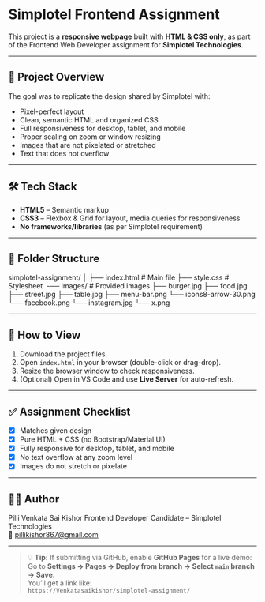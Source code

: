 # Simplotel Frontend Assignment

This project is a **responsive webpage** built with **HTML & CSS only**, as part of the Frontend Web Developer assignment for **Simplotel Technologies**.

---

## 📌 Project Overview
The goal was to replicate the design shared by Simplotel with:
- Pixel-perfect layout
- Clean, semantic HTML and organized CSS
- Full responsiveness for desktop, tablet, and mobile
- Proper scaling on zoom or window resizing
- Images that are not pixelated or stretched
- Text that does not overflow

---

## 🛠 Tech Stack
- **HTML5** – Semantic markup
- **CSS3** – Flexbox & Grid for layout, media queries for responsiveness
- **No frameworks/libraries** (as per Simplotel requirement)

---

## 📂 Folder Structure
simplotel-assignment/
│
├── index.html # Main file
├── style.css # Stylesheet
└── images/ # Provided images
├── burger.jpg
├── food.jpg
├── street.jpg
├── table.jpg
├── menu-bar.png
└── icons8-arrow-30.png
└── facebook.png
└── instagram.jpg
└── x.png


---

## 🚀 How to View
1. Download the project files.
2. Open `index.html` in your browser (double-click or drag-drop).
3. Resize the browser window to check responsiveness.
4. (Optional) Open in VS Code and use **Live Server** for auto-refresh.

---

## ✅ Assignment Checklist
- [x] Matches given design
- [x] Pure HTML + CSS (no Bootstrap/Material UI)
- [x] Fully responsive for desktop, tablet, and mobile
- [x] No text overflow at any zoom level
- [x] Images do not stretch or pixelate

---

## 👨‍💻 Author
Pilli Venkata Sai Kishor 
Frontend Developer Candidate – Simplotel Technologies  
📧 pillikishor867@gmail.com

---

> 💡 **Tip:** If submitting via GitHub, enable **GitHub Pages** for a live demo:  
> Go to **Settings → Pages → Deploy from branch → Select `main` branch → Save.**  
> You’ll get a link like:  
> `https://Venkatasaikishor/simplotel-assignment/`



